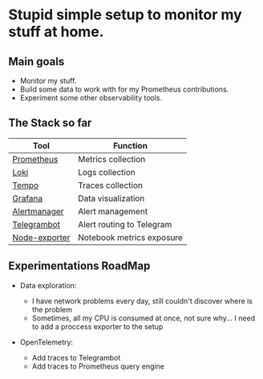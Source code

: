 # Stupid simple setup to monitor my stuff at home.

## Main goals

* Monitor my stuff.
* Build some data to work with for my Prometheus contributions.
* Experiment some other observability tools.

## The Stack so far

| Tool    | Function   |
|---------------|---------------------------|
| [Prometheus](https://github.com/prometheus/prometheus)    | Metrics collection   |
| [Loki](https://github.com/grafana/loki) | Logs collection |
| [Tempo](https://github.com/grafana/tempo) | Traces collection |
| [Grafana](https://github.com/grafana/grafana)       | Data visualization        |
| [Alertmanager](https://github.com/prometheus/alertmanager)  | Alert management          |
| [Telegrambot](https://github.com/metalmatze/alertmanager-bot)   | Alert routing to Telegram |
| [Node-exporter](https://github.com/prometheus/node_exporter) | Notebook metrics exposure |

## Experimentations RoadMap
* Data exploration:
  * I have network problems every day, still couldn't discover where is the problem
  * Sometimes, all my CPU is consumed at once, not sure why... I need to add a proccess exporter to the setup

* OpenTelemetry:
  * Add traces to Telegrambot
  * Add traces to Prometheus query engine